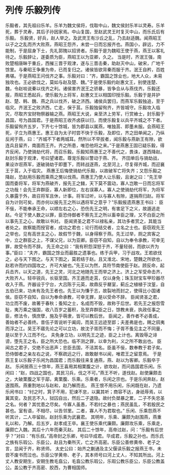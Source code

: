 # 列传 乐毅列传
乐毅者，其先祖曰乐羊。乐羊为魏文侯将，伐取中山，魏文侯封乐羊以灵寿。乐羊死，葬于灵寿，其后子孙因家焉。中山复国，至赵武灵王时复灭中山，而乐氏后有乐毅。
乐毅贤，好兵，赵人举之。及武灵王有沙丘之乱，乃去赵适魏。闻燕昭王以子之之乱而齐大败燕，燕昭王怨齐，未尝一日而忘报齐也。燕国小，辟远，力不能制，于是屈身下士，先礼郭隗以招贤者。乐毅于是为魏昭王使于燕，燕王以客礼待之。乐毅辞让，遂委质为臣，燕昭王以为亚卿，久之。
当是时，齐泯王强，南败楚相唐眛于重丘，西摧三晋于观津，遂与三晋击秦，助赵灭中山，破宋，广地千馀里。与秦昭王争重为帝，已而复归之。诸侯皆欲背秦而服于齐。泯王自矜，百姓弗堪。于是燕昭王问伐齐之事。乐毅对曰：“齐，霸国之馀业也，地大人众，未易独攻也。王必欲伐之，莫如与赵及楚、魏。”于是使乐毅约赵惠文王，别使连楚、魏，令赵啖说秦以伐齐之利。诸侯害齐泯王之骄暴，皆争合从与燕伐齐。乐毅还报，燕昭王悉起兵，使乐毅为上将军，赵惠文王以相国印授乐毅。乐毅于是并护赵、楚、韩、魏、燕之兵以伐齐，破之济西。诸侯兵罢归，而燕军乐毅独追，至于临灾。齐泯王之败济西，亡走，保于莒。乐毅独留徇齐，齐皆城守。乐毅攻入临灾，尽取齐宝财物祭器输之燕。燕昭王大说，亲至济上劳军，行赏飨士，封乐毅于昌国，号为昌国君。于是燕昭王收齐卤获以归，而使乐毅复以兵平齐城之不下者。
乐毅留徇齐五岁，下齐七十馀城，皆为郡县以属燕，唯独莒、即墨未服。会燕昭王死，子立为燕惠王。惠王自为太子时尝不快于乐毅，及即位，齐之田单闻之，乃纵反闲于燕，曰：“齐城不下者两城耳。然所以不早拔者，闻乐毅与燕新王有隙，欲连兵且留齐，南面而王齐。齐之所患，唯恐他将之来。”于是燕惠王固已疑乐毅，得齐反闲，乃使骑劫代将，而召乐毅。乐毅知燕惠王之不善代之，畏诛，遂西降赵。赵封乐毅于观津，号曰望诸君。尊宠乐毅以警动于燕、齐。
齐田单后与骑劫战，果设诈诳燕军，遂破骑劫于即墨下，而转战逐燕，北至河上，尽复得齐城，而迎襄王于莒，入于临灾。
燕惠王后悔使骑劫代乐毅，以故破军亡将失齐；又怨乐毅之降赵，恐赵用乐毅而乘燕之獘以伐燕。燕惠王乃使人让乐毅，且谢之曰：“先王举国而委将军，将军为燕破齐，报先王之雠，天下莫不震动，寡人岂敢一日而忘将军之功哉！会先王弃群臣，寡人新即位，左右误寡人。寡人之使骑劫代将军，为将军久暴露于外，故召将军且休，计事。将军过听，以与寡人有隙，遂捐燕归赵。将军自为计则可矣，而亦何以报先王之所以遇将军之意乎？”乐毅报遗燕惠王书曰：
臣不佞，不能奉承王命，以顺左右之心，恐伤先王之明，有害足下之义，故遁逃走赵。今足下使人数之以罪，臣恐侍御者不察先王之所以畜幸臣之理，又不白臣之所以事先王之心，故敢以书对。
臣闻贤圣之君不以禄私亲，其功多者赏之，其能当者处之。故察能而授官者，成功之君也；论行而结交者，立名之士也。臣窃观先王之举也，见有高世主之心，故假节于魏，以身得察于燕。先王过举，厕之宾客之中，立之群臣之上，不谋父兄，以为亚卿。臣窃不自知，自以为奉令承教，可幸无罪，故受令而不辞。
先王命之曰：“我有积怨深怒于齐，不量轻弱，而欲以齐为事。”臣曰：“夫齐，霸国之馀业而最胜之遗事也。练于兵甲，习于战攻。王若欲伐之，必与天下图之。与天下图之，莫若结于赵。且又淮北、宋地，楚魏之所欲也，赵若许而约四国攻之，齐可大破也。”先王以为然，具符节南使臣于赵。顾反命，起兵击齐。以天之道，先王之灵，河北之地随先王而举之济上。济上之军受命击齐，大败齐人。轻卒锐兵，长驱至国。齐王遁而走莒，仅以身免；珠玉财宝车甲珍器尽收入于燕。齐器设于宁台，大吕陈于元英，故鼎反乎磿室，蓟丘之植植于汶篁，自五伯已来，功未有及先王者也。先王以为慊于志，故裂地而封之，使得比小国诸侯。臣窃不自知，自以为奉命承教，可幸无罪，是以受命不辞。
臣闻贤圣之君，功立而不废，故著于春秋；蚤知之士，名成而不毁，故称于后世。若先王之报怨雪耻，夷万乘之强国，收八百岁之蓄积，及至弃群臣之日，馀教未衰，执政任事之臣，修法令，慎庶孽，施及乎萌隶，皆可以教后世。
臣闻之，善作者不必善成，善始者不必善终。昔伍子胥说听于阖闾，而吴王远迹至郢；夫差弗是也，赐之鸱夷而浮之江。吴王不寤先论之可以立功，故沈子胥而不悔；子胥不蚤见主之不同量，是以至于入江而不化。
夫免身立功，以明先王之迹，臣之上计也。离毁辱之诽谤，堕先王之名，臣之所大恐也。临不测之罪，以幸为利，义之所不敢出也。
臣闻古之君子，交绝不出恶声；忠臣去国，不洁其名。臣虽不佞，数奉教于君子矣。恐侍御者之亲左右之说，不察疏远之行，故敢献书以闻，唯君王之留意焉。
于是燕王复以乐毅子乐闲为昌国君；而乐毅往来复通燕，燕、赵以为客卿。乐毅卒于赵。
乐闲居燕三十馀年，燕王喜用其相栗腹之计，欲攻赵，而问昌国君乐闲。乐闲曰：“赵，四战之国也，其民习兵，伐之不可。”燕王不听，遂伐赵。赵使廉颇击之，大破栗腹之军于鄗，禽栗腹、乐乘。乐乘者，乐闲之宗也。于是乐闲奔赵，赵遂围燕。燕重割地以与赵和，赵乃解而去。
燕王恨不用乐闲，乐闲既在赵，乃遗乐闲书曰：“纣之时，箕子不用，犯谏不怠，以冀其听；商容不达，身祇辱焉，以冀其变。及民志不入，狱囚自出，然后二子退隐。故纣负桀暴之累，二子不失忠圣之名。何者？其忧患之尽矣。今寡人虽愚，不若纣之暴也；燕民虽乱，不若殷民之甚也。室有语，不相尽，以告邻里。二者，寡人不为君取也。”
乐闲、乐乘怨燕不听其计，二人卒留赵。赵封乐乘为武襄君。
其明年，乐乘、廉颇为赵围燕，燕重礼以和，乃解。后五岁，赵孝成王卒。襄王使乐乘代廉颇。廉颇攻乐乘，乐乘走，廉颇亡入魏。其后十六年而秦灭赵。
其后二十馀年，高帝过赵，问：“乐毅有后世乎？”对曰：“有乐叔。”高帝封之乐卿，号曰华成君。华成君，乐毅之孙也。而乐氏之族有乐瑕公、乐臣公，赵且为秦所灭，亡之齐高密。乐臣公善修黄帝、老子之言，显闻于齐，称贤师。
太史公曰：始齐之蒯通及主父偃读乐毅之报燕王书，未尝不废书而泣也。乐臣公学黄帝、老子，其本师号曰河上丈人，不知其所出。河上丈人教安期生，安期生教毛翕公，毛翕公教乐瑕公，乐瑕公教乐臣公，乐臣公教盖公。盖公教于齐高密、胶西，为曹相国师。
